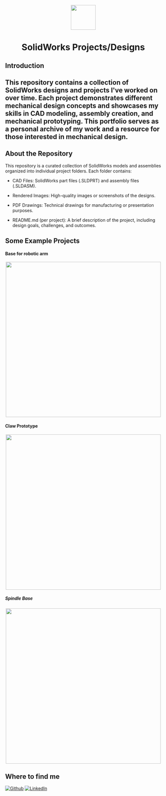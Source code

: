 <p align="center">
  <img height="80" src="https://i.imgur.com/dvaRzmU.png">
</p>
<h1 align="center">SolidWorks Projects/Designs</h1>


## Introduction
This repository contains a collection of SolidWorks designs and projects I've worked on over time. Each project demonstrates different mechanical design concepts and showcases my skills in CAD modeling, assembly creation, and mechanical prototyping. This portfolio serves as a personal archive of my work and a resource for those interested in mechanical design.
---

## About the Repository

This repository is a curated collection of SolidWorks models and assemblies organized into individual project folders. Each folder contains:

  - CAD Files: SolidWorks part files (.SLDPRT) and assembly files (.SLDASM).

  - Rendered Images: High-quality images or screenshots of the designs.

  - PDF Drawings: Technical drawings for manufacturing or presentation purposes.

  - README.md (per project): A brief description of the project, including design goals, challenges, and outcomes.


## Some Example Projects
#### Base for robotic arm
<p align="center">
  <img src="https://i.imgur.com/PT5UqmP.png" width="500"/>
</p>

#### Claw Prototype 
<p align="center">
  <img src="https://i.imgur.com/EJKoxxy.png" width="500"/>
</p>

##### Spindle Base
<p align="center">
  <img src="https://i.imgur.com/dtNPblN.png" width="500"/>
</p>


## Where to find me
<p><a href="https://github.com/sayfkamran" target="_blank"><img alt="Github" src="https://img.shields.io/badge/GitHub-%2312100E.svg?&style=for-the-badge&logo=Github&logoColor=white" /></a> <a href="https://www.linkedin.com/in/sayfkamran" target="_blank"><img alt="LinkedIn" src="https://img.shields.io/badge/linkedin-%230077B5.svg?&style=for-the-badge&logo=linkedin&logoColor=white" /></a>
</p>

